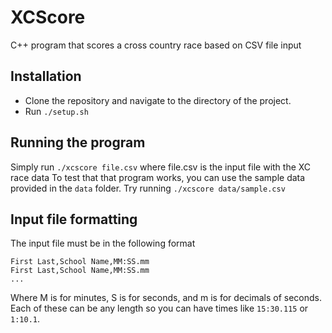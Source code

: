 # XCScore
C++ program that scores a cross country race based on CSV file input

## Installation
- Clone the repository and navigate to the directory of the project.
- Run `./setup.sh`

## Running the program
Simply run `./xcscore file.csv` where file.csv is the input file with the XC race data
To test that that program works, you can use the sample data provided in the `data` folder. Try running `./xcscore data/sample.csv`

## Input file formatting
The input file must be in the following format
```
First Last,School Name,MM:SS.mm
First Last,School Name,MM:SS.mm
...
```

Where M is for minutes, S is for seconds, and m is for decimals of seconds. Each of these can be any length so you can have times like `15:30.115` or `1:10.1`.
